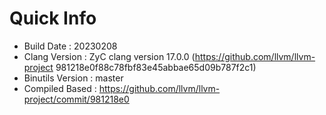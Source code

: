 # Quick Info
* Build Date : 20230208
* Clang Version : ZyC clang version 17.0.0 (https://github.com/llvm/llvm-project 981218e0f88c78fbf83e45abbae65d09b787f2c1)
* Binutils Version : master
* Compiled Based : https://github.com/llvm/llvm-project/commit/981218e0

